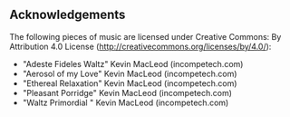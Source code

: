 ## Acknowledgements

The following pieces of music are licensed under Creative Commons: By Attribution 4.0 License (http://creativecommons.org/licenses/by/4.0/):

- "Adeste Fideles Waltz" Kevin MacLeod (incompetech.com)
- "Aerosol of my Love" Kevin MacLeod (incompetech.com)
- "Ethereal Relaxation" Kevin MacLeod (incompetech.com)
- "Pleasant Porridge" Kevin MacLeod (incompetech.com)
- "Waltz Primordial " Kevin MacLeod (incompetech.com)
